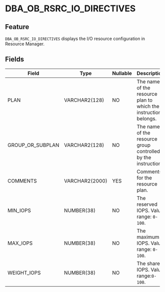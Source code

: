 # DBA_OB_RSRC_IO_DIRECTIVES

## Feature

`DBA_OB_RSRC_IO_DIRECTIVES` displays the I/O resource configuration in Resource Manager. 

## Fields

| **Field** | **Type** | **Nullable** | **Description** |
| --- | --- | --- | --- |
| PLAN | VARCHAR2(128) | NO | The name of the resource plan to which the instruction belongs. |
| GROUP_OR_SUBPLAN | VARCHAR2(128) | NO | The name of the resource group controlled by the instruction. |
| COMMENTS | VARCHAR2(2000) | YES | Comments for the resource plan. |
| MIN_IOPS | NUMBER(38) | NO | The reserved IOPS. Value range: `0-100`. |
| MAX_IOPS | NUMBER(38) | NO | The maximum IOPS. Value range: `0-100`. |
| WEIGHT_IOPS | NUMBER(38) | NO | The shared IOPS. Value range:`0-100`. |

